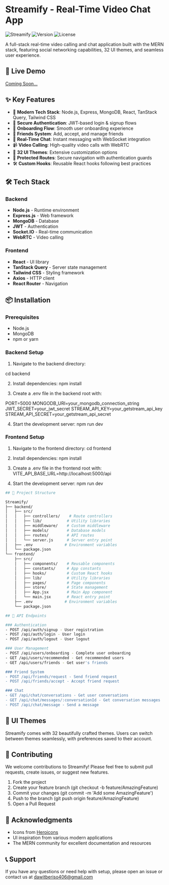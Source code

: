 # Streamify - Real-Time Video Chat App

![Streamify](https://img.shields.io/badge/Streamify-MERN_Stack_App-blue) ![Version](https://img.shields.io/badge/version-1.0.0-green) ![License](https://img.shields.io/badge/license-MIT-yellow)

A full-stack real-time video calling and chat application built with the MERN stack, featuring social networking capabilities, 32 UI themes, and seamless user experience.

## 🚀 Live Demo

[Coming Soon...](#)

## ✨ Key Features

- 🚀 **Modern Tech Stack**: Node.js, Express, MongoDB, React, TanStack Query, Tailwind CSS
- 🔐 **Secure Authentication**: JWT-based login & signup flows
- 📄 **Onboarding Flow**: Smooth user onboarding experience
- 👥 **Friends System**: Add, accept, and manage friends
- 💬 **Real-Time Chat**: Instant messaging with WebSocket integration
- 📹 **Video Calling**: High-quality video calls with WebRTC
- 🎨 **32 UI Themes**: Extensive customization options
- 🚨 **Protected Routes**: Secure navigation with authentication guards
- 🛠 **Custom Hooks**: Reusable React hooks following best practices

## 🛠 Tech Stack

### Backend
- **Node.js** - Runtime environment
- **Express.js** - Web framework
- **MongoDB** - Database
- **JWT** - Authentication
- **Socket.IO** - Real-time communication
- **WebRTC** - Video calling

### Frontend
- **React** - UI library
- **TanStack Query** - Server state management
- **Tailwind CSS** - Styling framework
- **Axios** - HTTP client
- **React Router** - Navigation

## 📦 Installation

### Prerequisites
- Node.js
- MongoDB
- npm or yarn

### Backend Setup
1. Navigate to the backend directory:

cd backend

2. Install dependencies:
npm install

3. Create a .env file in the backend root with:

PORT=5000
MONGODB_URI=your_mongodb_connection_string
JWT_SECRET=your_jwt_secret
STREAM_API_KEY=your_getstream_api_key
STREAM_API_SECRET=your_getstream_api_secret

4. Start the development server:
npm run dev

### Frontend Setup
1. Navigate to the frontend directory:
cd frontend

2. Install dependencies:
npm install

3. Create a .env file in the frontend root with:
VITE_API_BASE_URL=http://localhost:5000/api

4. Start the development server:
npm run dev

```bash
## 📁 Project Structure

Streamify/
├── backend/
│   ├── src/
│   │   ├── controllers/    # Route controllers
│   │   ├── lib/           # Utility libraries
│   │   ├── middleware/    # Custom middleware
│   │   ├── models/        # Database models
│   │   ├── routes/        # API routes
│   │   └── server.js      # Server entry point
│   ├── .env              # Environment variables
│   └── package.json
└── frontend/
    ├── src/
    │   ├── components/    # Reusable components
    │   ├── constants/     # App constants
    │   ├── hooks/         # Custom React hooks
    │   ├── lib/           # Utility libraries
    │   ├── pages/         # Page components
    │   ├── store/         # State management
    │   ├── App.jsx        # Main App component
    │   └── main.jsx       # React entry point
    ├── .env              # Environment variables
    └── package.json

## 🔌 API Endpoints

### Authentication
- POST /api/auth/signup - User registration
- POST /api/auth/login - User login
- POST /api/auth/logout - User logout

### User Management
- POST /api/users/onboarding - Complete user onboarding
- GET /api/users/recommended - Get recommended users
- GET /api/users/friends - Get user's friends

### Friend System
- POST /api/friends/request - Send friend request
- POST /api/friends/accept - Accept friend request

### Chat
- GET /api/chat/conversations - Get user conversations
- GET /api/chat/messages/:conversationId - Get conversation messages
- POST /api/chat/message - Send a message
```
## 🎨 UI Themes

Streamify comes with 32 beautifully crafted themes. Users can switch between themes seamlessly, with preferences saved to their account.

## 🤝 Contributing
We welcome contributions to Streamify! Please feel free to submit pull requests, create issues, or suggest new features.

1. Fork the project
2. Create your feature branch (git checkout -b feature/AmazingFeature)
3. Commit your changes (git commit -m 'Add some AmazingFeature')
4. Push to the branch (git push origin feature/AmazingFeature)
5. Open a Pull Request

## 🙏 Acknowledgments

- Icons from [Heroicons](https://heroicons.com/)
- UI inspiration from various modern applications
- The MERN community for excellent documentation and resources

## 📞 Support

If you have any questions or need help with setup, please open an issue or contact us at dawitberiso406@gmail.com

